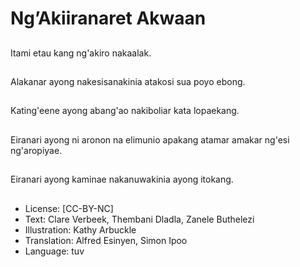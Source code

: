 # Ng’Akiiranaret Akwaan

##
Itami etau kang ng'akiro nakaalak.

##
Alakanar ayong nakesisanakinia atakosi sua poyo ebong.

##
Kating'eene ayong abang'ao nakiboliar kata lopaekang.

##
Eiranari ayong ni aronon na elimunio apakang atamar amakar ng'esi ng'aropiyae.

##
Eiranari ayong kaminae nakanuwakinia ayong itokang.

##
* License: [CC-BY-NC]
* Text: Clare Verbeek, Thembani Dladla, Zanele Buthelezi
* Illustration: Kathy Arbuckle
* Translation: Alfred Esinyen, Simon Ipoo
* Language: tuv

